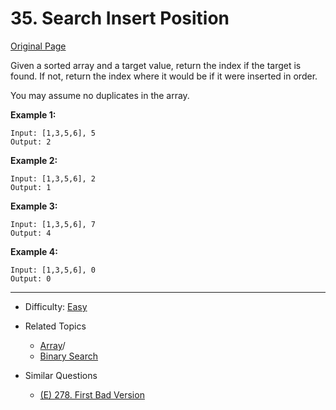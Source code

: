 # 35. Search Insert Position

[Original Page](https://leetcode.com/problems/search-insert-position/description/)

Given a sorted array and a target value, return the index if the target is found. If not, return the index where it would be if it were inserted in order.

You may assume no duplicates in the array.
 
**Example 1:** 
```
Input: [1,3,5,6], 5
Output: 2
```

**Example 2:** 
```
Input: [1,3,5,6], 2
Output: 1
```

**Example 3:** 
```
Input: [1,3,5,6], 7
Output: 4
```

**Example 4:** 
```
Input: [1,3,5,6], 0
Output: 0
```
---

* Difficulty: [Easy](https://leetcode.com/problemset/all/?difficulty=Easy)
* Related Topics 
  * [Array](https://leetcode.com/tag/array)/
  * [Binary Search](https://leetcode.com/tag/binary-search/)
  
   
* Similar Questions 
  * [(E) 278. First Bad Version](https://leetcode.com/problems/first-bad-version/description/)
